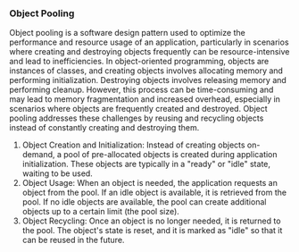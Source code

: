 ### Object Pooling
Object pooling is a software design pattern used to optimize the performance and resource usage of an application, particularly in scenarios where creating and destroying objects frequently can be resource-intensive and lead to inefficiencies.
In object-oriented programming, objects are instances of classes, and creating objects involves allocating memory and performing initialization. Destroying objects involves releasing memory and performing cleanup. However, this process can be time-consuming and may lead to memory fragmentation and increased overhead, especially in scenarios where objects are frequently created and destroyed.
Object pooling addresses these challenges by reusing and recycling objects instead of constantly creating and destroying them.

1. Object Creation and Initialization: Instead of creating objects on-demand, a pool of pre-allocated objects is created during application initialization. These objects are typically in a "ready" or "idle" state, waiting to be used.
2. Object Usage: When an object is needed, the application requests an object from the pool. If an idle object is available, it is retrieved from the pool. If no idle objects are available, the pool can create additional objects up to a certain limit (the pool size).
3. Object Recycling: Once an object is no longer needed, it is returned to the pool. The object's state is reset, and it is marked as "idle" so that it can be reused in the future.

